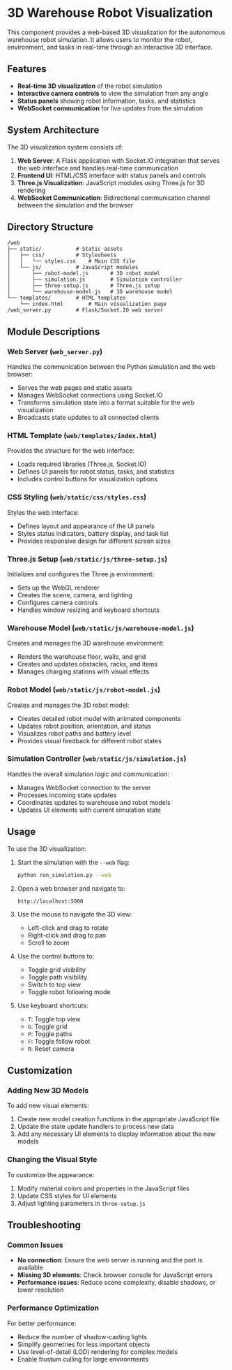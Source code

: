# 3D Warehouse Robot Visualization

This component provides a web-based 3D visualization for the autonomous warehouse robot simulation. It allows users to monitor the robot, environment, and tasks in real-time through an interactive 3D interface.

## Features

- **Real-time 3D visualization** of the robot simulation
- **Interactive camera controls** to view the simulation from any angle
- **Status panels** showing robot information, tasks, and statistics
- **WebSocket communication** for live updates from the simulation

## System Architecture

The 3D visualization system consists of:

1. **Web Server**: A Flask application with Socket.IO integration that serves the web interface and handles real-time communication
2. **Frontend UI**: HTML/CSS interface with status panels and controls
3. **Three.js Visualization**: JavaScript modules using Three.js for 3D rendering
4. **WebSocket Communication**: Bidirectional communication channel between the simulation and the browser

## Directory Structure

```
/web
├── static/           # Static assets
│   ├── css/          # Stylesheets
│   │   └── styles.css    # Main CSS file
│   └── js/           # JavaScript modules
│       ├── robot-model.js       # 3D robot model
│       ├── simulation.js        # Simulation controller
│       ├── three-setup.js       # Three.js setup
│       └── warehouse-model.js   # 3D warehouse model
└── templates/        # HTML templates
    └── index.html        # Main visualization page
/web_server.py        # Flask/Socket.IO web server
```

## Module Descriptions

### Web Server (`web_server.py`)

Handles the communication between the Python simulation and the web browser:
- Serves the web pages and static assets
- Manages WebSocket connections using Socket.IO
- Transforms simulation state into a format suitable for the web visualization
- Broadcasts state updates to all connected clients

### HTML Template (`web/templates/index.html`)

Provides the structure for the web interface:
- Loads required libraries (Three.js, Socket.IO)
- Defines UI panels for robot status, tasks, and statistics
- Includes control buttons for visualization options

### CSS Styling (`web/static/css/styles.css`)

Styles the web interface:
- Defines layout and appearance of the UI panels
- Styles status indicators, battery display, and task list
- Provides responsive design for different screen sizes

### Three.js Setup (`web/static/js/three-setup.js`)

Initializes and configures the Three.js environment:
- Sets up the WebGL renderer
- Creates the scene, camera, and lighting
- Configures camera controls
- Handles window resizing and keyboard shortcuts

### Warehouse Model (`web/static/js/warehouse-model.js`)

Creates and manages the 3D warehouse environment:
- Renders the warehouse floor, walls, and grid
- Creates and updates obstacles, racks, and items
- Manages charging stations with visual effects

### Robot Model (`web/static/js/robot-model.js`)

Creates and manages the 3D robot model:
- Creates detailed robot model with animated components
- Updates robot position, orientation, and status
- Visualizes robot paths and battery level
- Provides visual feedback for different robot states

### Simulation Controller (`web/static/js/simulation.js`)

Handles the overall simulation logic and communication:
- Manages WebSocket connection to the server
- Processes incoming state updates
- Coordinates updates to warehouse and robot models
- Updates UI elements with current simulation state

## Usage

To use the 3D visualization:

1. Start the simulation with the `--web` flag:
   ```bash
   python run_simulation.py --web
   ```

2. Open a web browser and navigate to:
   ```
   http://localhost:5000
   ```

3. Use the mouse to navigate the 3D view:
   - Left-click and drag to rotate
   - Right-click and drag to pan
   - Scroll to zoom

4. Use the control buttons to:
   - Toggle grid visibility
   - Toggle path visibility
   - Switch to top view
   - Toggle robot following mode

5. Use keyboard shortcuts:
   - `T`: Toggle top view
   - `G`: Toggle grid
   - `P`: Toggle paths
   - `F`: Toggle follow robot
   - `R`: Reset camera

## Customization

### Adding New 3D Models

To add new visual elements:

1. Create new model creation functions in the appropriate JavaScript file
2. Update the state update handlers to process new data
3. Add any necessary UI elements to display information about the new models

### Changing the Visual Style

To customize the appearance:

1. Modify material colors and properties in the JavaScript files
2. Update CSS styles for UI elements
3. Adjust lighting parameters in `three-setup.js`

## Troubleshooting

### Common Issues

- **No connection**: Ensure the web server is running and the port is available
- **Missing 3D elements**: Check browser console for JavaScript errors
- **Performance issues**: Reduce scene complexity, disable shadows, or lower resolution

### Performance Optimization

For better performance:
- Reduce the number of shadow-casting lights
- Simplify geometries for less important objects
- Use level-of-detail (LOD) rendering for complex models
- Enable frustum culling for large environments
